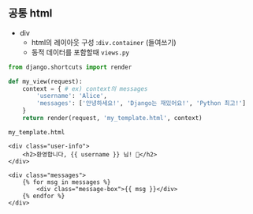 ## 공통 html 
- div
    - html의 레이아웃 구성 :`div.container` (들여쓰기) 
    - 동적 데이터를 포함할때
`views.py`
```python
from django.shortcuts import render

def my_view(request):
    context = { # ex) context의 messages
        'username': 'Alice',
        'messages': ['안녕하세요!', 'Django는 재밌어요!', 'Python 최고!']
    }
    return render(request, 'my_template.html', context)
```
`my_template.html`
```shell
<div class="user-info">
    <h2>환영합니다, {{ username }} 님! 🎉</h2>
</div>

<div class="messages">
    {% for msg in messages %}
        <div class="message-box">{{ msg }}</div>
    {% endfor %}
</div>
```